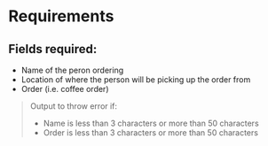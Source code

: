 # Requirements
## Fields required:
- Name of the peron ordering
- Location of where the person will be picking up the order from
- Order (i.e. coffee order)

> Output to throw error if:
> - Name is less than 3 characters or more than 50 characters
> - Order is less than 3 characters or more than 50 characters
